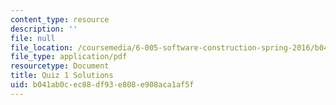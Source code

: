 ```yaml
---
content_type: resource
description: ''
file: null
file_location: /coursemedia/6-005-software-construction-spring-2016/b041ab0cec88df93e808e908aca1af5f_MIT6_005S16_Quiz1_soln.pdf
file_type: application/pdf
resourcetype: Document
title: Quiz 1 Solutions
uid: b041ab0c-ec88-df93-e808-e908aca1af5f
---
```

